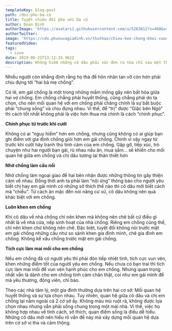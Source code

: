 ```yaml
---
templateKey: blog-post
path: /doi-pho-ba-co
title: Tuyệt chiêu đối phó với bà cô
author: Doan Binh
authorImage: 'https://avatars1.githubusercontent.com/u/5263612?s=460&v=4'
authorTwitter: 
image: 'https://cdn.phunuvagiadinh.vn/thuthao/chieu-keo-chong-khoi-cuoc-ngoai-tinh-cua-nguoi-phu-nu-hai-con-khien-ai-cung-vo-tay-tan-thuong.jpg'
featuredVideo: 
tags:
  - Love
date: 2019-06-21T13:12:33.962Z
description: Không hiếm những cô dâu phải vác đơn ra tòa chỉ sau một thời gian ngắn chung sống với mẹ chồng và sống chung với em gái chồng.
---
```


Nhiều người còn khẳng định rằng họ thà để hôn nhân tan vỡ còn hơn phải chịu đựng tới “hai bà mẹ chồng”.

Có lẽ, em gái chồng là một trong những mầm mống gây nên bất hòa giữa hai vợ chồng. Em chồng chẳng phải huyết thống, cũng chẳng phải do ta chọn, cho nên mối quan hệ với em chồng phải chăng chính là sự bắt buộc phải “chung sống” và chịu đựng nhau. Vì thế, để “trị” được “Giặc bên Ngô” thì cách tốt nhất không phải là việc hơn thua mà chính là cách “chinh phục”.

**Chinh phục từ trước khi cưới**

Không có ai “nguy hiểm” hơn em chồng, nhưng cũng không có ai giúp bạn ghi điểm với gia đình chồng giỏi hơn em gái chồng. Chính vì vậy ngay từ trước khi cưới hãy tranh thủ tình cảm của em chồng. Gặp gỡ, tiếp xúc, trò chuyện như hai người bạn gái, rủ nhau nấu ăn, mua sắm… sẽ khiến cho mối quan hệ giữa em chồng và chị dâu tương lai thân thiết hơn

**Nhờ chồng làm cầu nối**

Nhờ chồng làm ngoại giao để hai bên nhận được những thông tin gây thiện cảm về nhau. Đồng thời anh ta phải làm “nội ứng” thông báo cho người yêu biết chị hay em gái mình có những sở thích thế nào thì cô dâu mới biết cách mà “chiều”. Từ cách ăn mặc đến nói năng cư xử, cô dâu không nên quá khác biệt với em chồng.

**Luôn khen em chồng**

Khi cô dâu về nhà chồng chỉ nên khen mà không nên chê bất cứ điều gì nhất là về nhà cửa, nếp sinh hoạt của nhà chồng. Riêng em chồng cũng thế, chỉ nên khen chứ không nên chê. Đặc biệt, tuyệt đối không nói trước mặt em gái chồng những câu như so sánh khen gia đình mình, chê gia đình em chồng. Không kể xấu chồng trước mặt em gái chồng.

**Tích cực làm mai mối cho em chồng**

Nếu em chồng đã có người yêu thì phải đón tiếp nhiệt tình, tích cực vun vén, khen những điểm tốt của người yêu em chồng. Nếu chưa có bạn trai thì tích cực làm mai mối để vun vén hạnh phúc cho em chồng. Nhưng quan trọng nhất vẫn là dành cho em chồng tình cảm chân thật, coi như em gái mình để mà yêu thương, động viên, chỉ bảo.

Theo các nhà tâm lý, một gia đình thường dựa trên hai cơ sở: Mối quan hệ huyết thống và sự lựa chọn nhau. Tuy nhiên, quan hệ giữa cô dâu và chị em chồng lại nằm ngoài cả 2 cơ sở ấy. Không máu mủ ruột rà, không được lựa chọn nhau nhưng vẫn phải sống chung trong một mái nhà. Vì thế, việc họ không hợp nhau về tính cách, sở thích, quan điểm sống là điều dễ hiểu. Những cô dâu mới nên hiểu rõ vấn đề này mà xây dựng mối quan hệ dựa trên cơ sở vị tha và cảm thông.